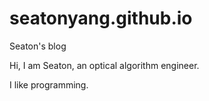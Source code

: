 # seatonyang.github.io
Seaton's blog

Hi, I am Seaton, an optical algorithm engineer.

I like programming.